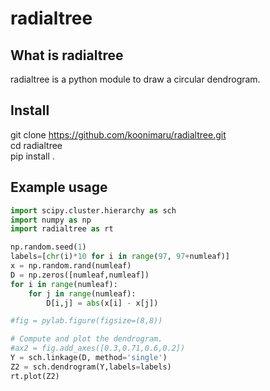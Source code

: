 # radialtree

## What is radialtree

radialtree is a python module to draw a circular dendrogram.

## Install

git clone https://github.com/koonimaru/radialtree.git <br>
cd radialtree <br>
pip install .

## Example usage
```python
import scipy.cluster.hierarchy as sch
import numpy as np
import radialtree as rt

np.random.seed(1)
labels=[chr(i)*10 for i in range(97, 97+numleaf)]
x = np.random.rand(numleaf)
D = np.zeros([numleaf,numleaf])
for i in range(numleaf):
    for j in range(numleaf):
        D[i,j] = abs(x[i] - x[j])

#fig = pylab.figure(figsize=(8,8))

# Compute and plot the dendrogram.
#ax2 = fig.add_axes([0.3,0.71,0.6,0.2])
Y = sch.linkage(D, method='single')
Z2 = sch.dendrogram(Y,labels=labels)
rt.plot(Z2)
```